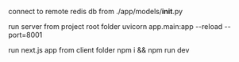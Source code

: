 connect to remote redis db from ./app/models/__init__.py

run server from project root folder
uvicorn app.main:app --reload --port=8001

run next.js app from client folder
npm i && npm run dev